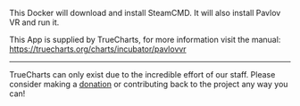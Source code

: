 This Docker will download and install SteamCMD. It will also install Pavlov VR and run it.


This App is supplied by TrueCharts, for more information visit the manual: https://truecharts.org/charts/incubator/pavlovvr

---

TrueCharts can only exist due to the incredible effort of our staff.
Please consider making a [donation](https://truecharts.org/docs/about/sponsor) or contributing back to the project any way you can!
